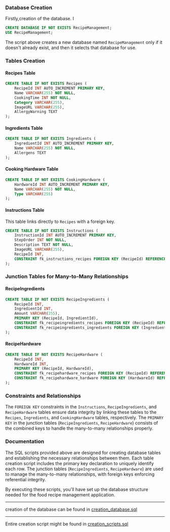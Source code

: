 ### Database Creation

Firstly,creation of the database. I

```sql
CREATE DATABASE IF NOT EXISTS RecipeManagement;
USE RecipeManagement;
```

The script above creates a new database named `RecipeManagement` only if it doesn't already exist, and then it selects that database for use.

### Tables Creation

#### Recipes Table

```sql
CREATE TABLE IF NOT EXISTS Recipes (
    RecipeId INT AUTO_INCREMENT PRIMARY KEY,
    Name VARCHAR(255) NOT NULL,
    CookingTime INT NOT NULL,
    Category VARCHAR(255),
    ImageURL VARCHAR(255),
    AllergyWarning TEXT
);
```

#### Ingredients Table

```sql
CREATE TABLE IF NOT EXISTS Ingredients (
    IngredientId INT AUTO_INCREMENT PRIMARY KEY,
    Name VARCHAR(255) NOT NULL,
    Allergens TEXT
);
```

#### Cooking Hardware Table

```sql
CREATE TABLE IF NOT EXISTS CookingHardware (
    HardwareId INT AUTO_INCREMENT PRIMARY KEY,
    Name VARCHAR(255) NOT NULL,
    Type VARCHAR(255)
);
```

#### Instructions Table

This table links directly to `Recipes` with a foreign key.

```sql
CREATE TABLE IF NOT EXISTS Instructions (
    InstructionId INT AUTO_INCREMENT PRIMARY KEY,
    StepOrder INT NOT NULL,
    Description TEXT NOT NULL,
    ImageURL VARCHAR(255),
    RecipeId INT,
    CONSTRAINT fk_instructions_recipes FOREIGN KEY (RecipeId) REFERENCES Recipes(RecipeId) ON DELETE CASCADE
);
```

### Junction Tables for Many-to-Many Relationships

#### RecipeIngredients

```sql
CREATE TABLE IF NOT EXISTS RecipeIngredients (
    RecipeId INT,
    IngredientId INT,
    Amount VARCHAR(255),
    PRIMARY KEY (RecipeId, IngredientId),
    CONSTRAINT fk_recipeingredients_recipes FOREIGN KEY (RecipeId) REFERENCES Recipes(RecipeId) ON DELETE CASCADE,
    CONSTRAINT fk_recipeingredients_ingredients FOREIGN KEY (IngredientId) REFERENCES Ingredients(IngredientId) ON DELETE CASCADE
);
```

#### RecipeHardware

```sql
CREATE TABLE IF NOT EXISTS RecipeHardware (
    RecipeId INT,
    HardwareId INT,
    PRIMARY KEY (RecipeId, HardwareId),
    CONSTRAINT fk_recipehardware_recipes FOREIGN KEY (RecipeId) REFERENCES Recipes(RecipeId) ON DELETE CASCADE,
    CONSTRAINT fk_recipehardware_hardware FOREIGN KEY (HardwareId) REFERENCES CookingHardware(HardwareId) ON DELETE CASCADE
);
```

### Constraints and Relationships

The `FOREIGN KEY` constraints in the `Instructions`, `RecipeIngredients`, and `RecipeHardware` tables ensure data integrity by linking these tables to the `Recipes`, `Ingredients`, and `CookingHardware` tables, respectively. The `PRIMARY KEY` in the junction tables (`RecipeIngredients`, `RecipeHardware`) consists of the combined keys to handle the many-to-many relationships properly.

### Documentation

The SQL scripts provided above are designed for creating database tables and establishing the necessary relationships between them. Each table creation script includes the primary key declaration to uniquely identify each row. The junction tables (`RecipeIngredients`, `RecipeHardware`) are used to manage the many-to-many relationships, with foreign keys enforcing referential integrity.

By executing these scripts, you'll have set up the database structure needed for the food recipe management application.

---

creation of the database can be found in [creation_database.sql](creation_database.sql)

---

Entire creation script might be found in [creation_scripts.sql](creation_scripts.sql)
